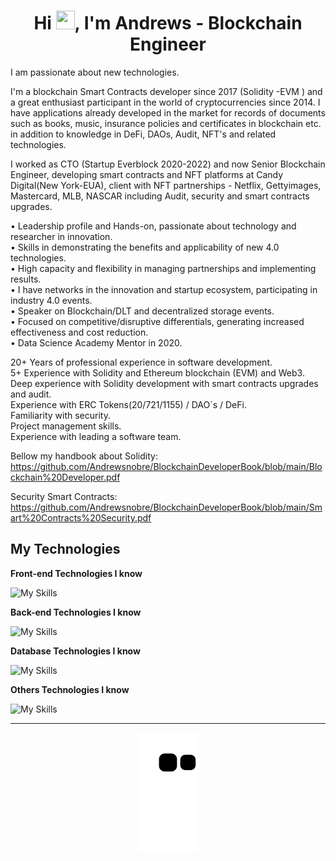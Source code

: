 <h1 align="center">Hi <img src="https://camo.githubusercontent.com/e8e7b06ecf583bc040eb60e44eb5b8e0ecc5421320a92929ce21522dbc34c891/68747470733a2f2f6d656469612e67697068792e636f6d2f6d656469612f6876524a434c467a6361737252346961377a2f67697068792e676966" height="30" width="30" />, I'm Andrews -  Blockchain Engineer</h1>

I am passionate about new technologies.


I'm a blockchain Smart Contracts developer since 2017 (Solidity -EVM ) and a great enthusiast participant in the world of cryptocurrencies since 2014. I have applications already developed in the market for records of documents such as books, music, insurance policies and certificates in blockchain etc. in addition to knowledge in DeFi, DAOs, Audit, NFT's and related technologies.

I worked as CTO (Startup Everblock 2020-2022) and now Senior Blockchain Engineer, developing smart contracts and NFT platforms at Candy Digital(New York-EUA), client with NFT partnerships - Netflix, Gettyimages, Mastercard, MLB, NASCAR including Audit, security and smart contracts upgrades.

• Leadership profile and Hands-on, passionate about technology and researcher in innovation.<br>
• Skills in demonstrating the benefits and applicability of new 4.0 technologies.<br>
• High capacity and flexibility in managing partnerships and implementing results.<br>
• I have networks in the innovation and startup ecosystem, participating in industry 4.0 events.<br>
• Speaker on Blockchain/DLT and decentralized storage events.<br>
• Focused on competitive/disruptive differentials, generating increased effectiveness and cost reduction.<br>
• Data Science Academy Mentor in 2020.


20+ Years of professional experience in software development.<br>
5+ Experience with Solidity and Ethereum blockchain (EVM) and Web3.<br>
Deep experience with Solidity development with smart contracts upgrades and audit.<br>
Experience with ERC Tokens(20/721/1155) / DAO´s / DeFi. <br>
Familiarity with security.<br>
Project management skills.<br>
Experience with leading a software team.

Bellow my handbook about Solidity:<br>
https://github.com/Andrewsnobre/BlockchainDeveloperBook/blob/main/Blockchain%20Developer.pdf

Security Smart Contracts:<br>
https://github.com/Andrewsnobre/BlockchainDeveloperBook/blob/main/Smart%20Contracts%20Security.pdf

## My Technologies

**Front-end Technologies I know**

![My Skills](https://skillicons.dev/icons?i=react,nextjs,html,css,js,ts,jquery)

**Back-end Technologies I know**

![My Skills](https://skillicons.dev/icons?i=solidity,nodejs,js,ts)

**Database Technologies I know**

![My Skills](https://skillicons.dev/icons?i=mongodb,mysql,postgres,sqlserver)

**Others Technologies I know**

![My Skills](https://skillicons.dev/icons?i=docker,git,redis)

---

<p align="center">
  <img src="https://raw.githubusercontent.com/Andrewsnobre/andrewsnobre/output/github-contribution-grid-snake.svg" />
</p>
